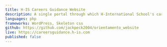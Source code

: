 ```yaml
---
title: H-IS Careers Guidance Website
description: A single portal through which H-International School's career guidance department can update students on the latest events and blog posts, streamlining the process and facilitating communication.
languages: php
frameworks: WordPress, Skeleton css
github: https://github.com/jackpeck2004/orientamento_website
live: https://careersguidance.h-is.com
published: false
---
```

